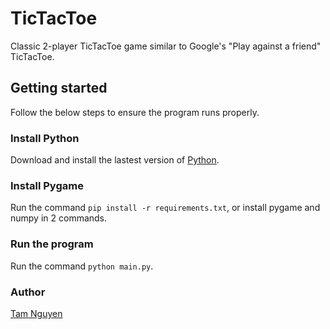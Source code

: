 # TicTacToe
Classic 2-player TicTacToe game similar to Google's "Play against a friend" TicTacToe.

## Getting started
Follow the below steps to ensure the program runs properly.

### Install Python
Download and install the lastest version of [Python](https://www.python.org/downloads/).

### Install Pygame
Run the command ```pip install -r requirements.txt```, or install pygame and numpy in 2 commands.

### Run the program
Run the command ```python main.py```.

### Author
[Tam Nguyen](https://github.com/tamnguyen820)
